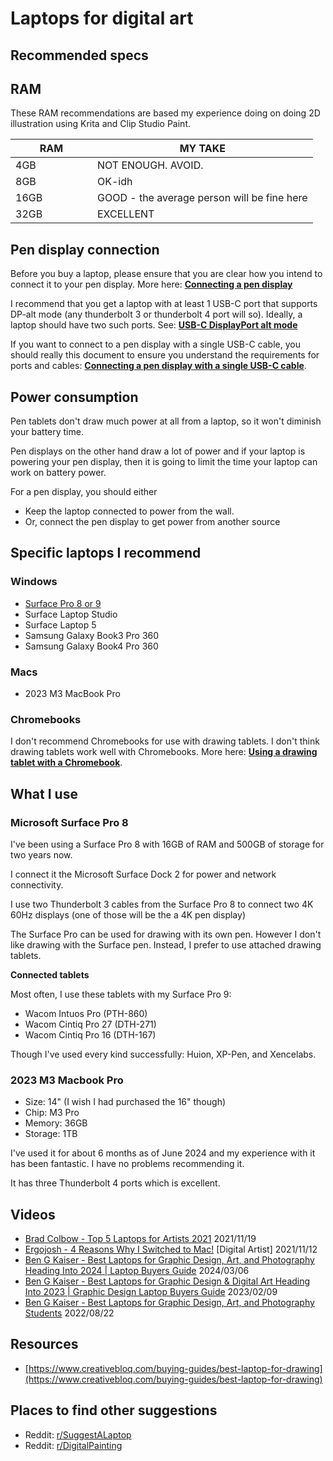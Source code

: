 # Laptops for digital art

## Recommended specs



## **RAM**&#x20;

These RAM recommendations are based my experience doing on doing 2D illustration using Krita and Clip Studio Paint.



<table><thead><tr><th width="115">RAM</th><th>MY TAKE</th></tr></thead><tbody><tr><td>4GB </td><td>NOT ENOUGH. AVOID.</td></tr><tr><td>8GB </td><td>OK-idh</td></tr><tr><td>16GB</td><td>GOOD - the average person will be fine here</td></tr><tr><td>32GB</td><td>EXCELLENT</td></tr></tbody></table>

## Pen display connection

Before you buy a laptop, please ensure that you are clear how you intend to connect it to your pen display. More here: [**Connecting a pen display**](connections-and-cabling/connecting-a-pen-display.md)&#x20;

I recommend that you get a laptop with at least 1 USB-C port that supports DP-alt mode (any thunderbolt 3 or thunderbolt 4 port will so). Ideally, a laptop should have two such ports. See: [**USB-C DisplayPort alt mode**](pen-displays/usb-c-displayport-alt-mode.md)

If you want to connect to a pen display with a single USB-C cable, you should really this document to ensure you understand the requirements for ports and cables: [**Connecting a pen display with a single USB-C cable**](connections-and-cabling/connecting-a-pen-display-with-one-usb-c-cable.md).

## Power consumption

Pen tablets don't draw much power at all from a laptop, so it won't diminish your battery time.

Pen displays on the other hand draw a lot of power and if your laptop is powering your pen display, then it is going to limit the time your laptop can work on battery power.

For a pen display, you should either

* Keep the laptop connected to power from the wall.&#x20;
* Or, connect the pen display to get power from another source

## Specific laptops I recommend

### Windows

* [Surface Pro 8 or 9](../product-info/microsoft/microsoft-surface-pro-9.md)&#x20;
* Surface Laptop Studio&#x20;
* Surface Laptop 5&#x20;
* Samsung Galaxy Book3 Pro 360&#x20;
* Samsung Galaxy Book4 Pro 360 &#x20;

### Macs

* 2023 M3 MacBook Pro

### **Chromebooks**

I don't recommend Chromebooks for use with drawing tablets. I don't think drawing tablets work well with Chromebooks. More here: [**Using a drawing tablet with a Chromebook**](general/using-a-drawing-tablet-with-a-chromebook.md).

## What I use

### Microsoft Surface Pro 8

I've been using a Surface Pro 8 with 16GB of RAM and 500GB of storage for two years now.

I connect it the Microsoft Surface Dock 2 for power and network connectivity.

I use two  Thunderbolt 3 cables from the Surface Pro 8 to connect two 4K 60Hz displays (one of those will be the a 4K pen display)&#x20;

The Surface Pro can be used for drawing with its own pen. However I don't like drawing with the Surface pen. Instead,  I prefer to use attached drawing tablets.&#x20;

**Connected tablets**&#x20;

Most often, I use these tablets with my Surface Pro 9:

* Wacom Intuos Pro (PTH-860)
* Wacom Cintiq Pro 27 (DTH-271)
* Wacom Cintiq Pro 16 (DTH-167)

Though I've used every kind successfully: Huion, XP-Pen, and Xencelabs.

### 2023 M3 Macbook Pro

* Size: 14" (I wish I had purchased the 16" though)
* Chip: M3 Pro
* Memory: 36GB
* Storage: 1TB

I've used it for about 6 months as of June 2024 and my experience with it has been fantastic. I have no problems recommending it.&#x20;

It has three Thunderbolt 4 ports which is excellent.

## Videos

* [Brad Colbow - Top 5 Laptops for Artists 2021](https://www.youtube.com/watch?v=U6sBdsr5sdg)  2021/11/19
* [Ergojosh - 4 Reasons Why I Switched to Mac!](https://www.youtube.com/watch?v=Q0yT-rIh\_88) \[Digital Artist] 2021/11/12&#x20;
* [Ben G Kaiser - Best Laptops for Graphic Design, Art, and Photography Heading Into 2024 | Laptop Buyers Guide](https://www.youtube.com/watch?v=JLmPaBMeMKk) 2024/03/06&#x20;
* [Ben G Kaiser - Best Laptops for Graphic Design & Digital Art Heading Into 2023 | Graphic Design Laptop Buyers Guide](https://www.youtube.com/watch?v=3zE9RetXJ8Y) 2023/02/09&#x20;
* [Ben G Kaiser - Best Laptops for Graphic Design, Art, and Photography Students](https://www.youtube.com/watch?v=0JYW0KUO0VU) 2022/08/22 &#x20;

## Resources

* [https://www.creativebloq.com/buying-guides/best-laptop-for-drawing](https://www.creativebloq.com/buying-guides/best-laptop-for-drawing)

## Places to find other suggestions

* Reddit: [r/SuggestALaptop](https://www.reddit.com/r/SuggestALaptop/) &#x20;
* Reddit: [r/DigitalPainting](https://www.reddit.com/r/DigitalPainting/) &#x20;


